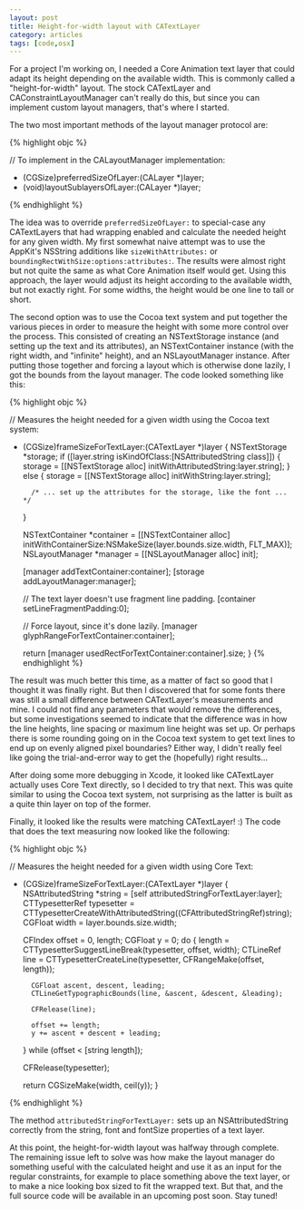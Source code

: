 ```yaml
---
layout: post
title: Height-for-width layout with CATextLayer
category: articles
tags: [code,osx]
---
```


For a project I'm working on, I needed a Core Animation text layer that could adapt its height depending on the available width. This is commonly called a "height-for-width" layout. The stock CATextLayer and CAConstraintLayoutManager can't really do this, but since you can implement custom layout managers, that's where I started.

The two most important methods of the layout manager protocol are:

{% highlight objc %}

// To implement in the CALayoutManager implementation:
- (CGSize)preferredSizeOfLayer:(CALayer *)layer;
- (void)layoutSublayersOfLayer:(CALayer *)layer;

{% endhighlight %}

The idea was to override <code>preferredSizeOfLayer:</code> to special-case any CATextLayers that had wrapping enabled and calculate the needed height for any given width. My first somewhat naive attempt was to use the AppKit's NSString additions like <code>sizeWithAttributes:</code> or <code>boundingRectWithSize:options:attributes:</code>. The results were almost right but not quite the same as what Core Animation itself would get. Using this approach, the layer would adjust its height according to the available width, but not exactly right. For some widths, the height would be one line to tall or short.

The second option was to use the Cocoa text system and put together the various pieces in order to measure the height with some more control over the process. This consisted of creating an NSTextStorage instance (and setting up the text and its attributes), an NSTextContainer instance (with the right width, and "infinite" height), and an NSLayoutManager instance. After putting those together and forcing a layout which is otherwise done lazily, I got the bounds from the layout manager. The code looked something like this:

{% highlight objc %}

// Measures the height needed for a given width using the Cocoa text system:
- (CGSize)frameSizeForTextLayer:(CATextLayer *)layer
{
    NSTextStorage *storage;
    if ([layer.string isKindOfClass:[NSAttributedString class]]) {
        storage = [[NSTextStorage alloc] initWithAttributedString:layer.string];
    } else {
        storage = [[NSTextStorage alloc] initWithString:layer.string];

        /* ... set up the attributes for the storage, like the font ... */
    }

    NSTextContainer *container = [[NSTextContainer alloc] initWithContainerSize:NSMakeSize(layer.bounds.size.width, FLT_MAX)];
    NSLayoutManager *manager = [[NSLayoutManager alloc] init];

    [manager addTextContainer:container];
    [storage addLayoutManager:manager];

    // The text layer doesn't use fragment line padding.
    [container setLineFragmentPadding:0];

    // Force layout, since it's done lazily.
    [manager glyphRangeForTextContainer:container];

    return [manager usedRectForTextContainer:container].size;
}
{% endhighlight %}


The result was much better this time, as a matter of fact so good that I thought it was finally right. But then I discovered that for some fonts there was still a small difference between CATextLayer's measurements and mine. I could not find any parameters that would remove the differences, but some investigations seemed to indicate that the difference was in how the line heights, line spacing or maximum line height was set up. Or perhaps there is some rounding going on in the Cocoa text system to get text lines to end up on evenly aligned pixel boundaries? Either way, I didn't really feel like going the trial-and-error way to get the (hopefully) right results...

After doing some more debugging in Xcode, it looked like CATextLayer actually uses Core Text directly, so I decided to try that next. This was quite similar to using the Cocoa text system, not surprising as the latter is built as a quite thin layer on top of the former.

Finally, it looked like the results were matching CATextLayer! :) The code that does the text measuring now looked like the following:

{% highlight objc %}

// Measures the height needed for a given width using Core Text:
- (CGSize)frameSizeForTextLayer:(CATextLayer *)layer
{
    NSAttributedString *string = [self attributedStringForTextLayer:layer];
    CTTypesetterRef typesetter = CTTypesetterCreateWithAttributedString((CFAttributedStringRef)string);
    CGFloat width = layer.bounds.size.width;
    
    CFIndex offset = 0, length;
    CGFloat y = 0;
    do {
        length = CTTypesetterSuggestLineBreak(typesetter, offset, width);
        CTLineRef line = CTTypesetterCreateLine(typesetter, CFRangeMake(offset, length));
        
        CGFloat ascent, descent, leading;
        CTLineGetTypographicBounds(line, &ascent, &descent, &leading);
        
        CFRelease(line);
        
        offset += length;
        y += ascent + descent + leading;
    } while (offset < [string length]);
    
    CFRelease(typesetter);
    
    return CGSizeMake(width, ceil(y));
}

{% endhighlight %}

The method <code>attributedStringForTextLayer:</code> sets up an NSAttributedString correctly from the string, font and fontSize properties of a text layer.

At this point, the height-for-width layout was halfway through complete. The remaining issue left to solve was how make the layout manager do something useful with the calculated height and use it as an input for the regular constraints, for example to place something above the text layer, or to make a nice looking box sized to fit the wrapped text. But that, and the full source code will be available in an upcoming post soon. Stay tuned!
